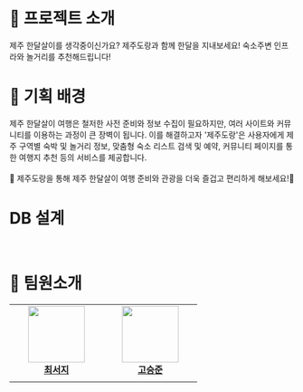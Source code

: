 # 💬 프로젝트 소개
제주 한달살이를 생각중이신가요? 제주도랑과 함께 한달을 지내보세요! 숙소주변 인프라와 놀거리를 추천해드립니다!
</br>

# 🎯 기획 배경
제주 한달살이 여행은 철저한 사전 준비와 정보 수집이 필요하지만, 여러 사이트와 커뮤니티를 이용하는 과정이 큰 장벽이 됩니다. 이를 해결하고자 '제주도랑'은 사용자에게 제주 구역별 숙박 및 놀거리 정보, 맞춤형 숙소 리스트 검색 및 예약, 커뮤니티 페이지를 통한 여행지 추천 등의 서비스를 제공합니다.
</br>
</br>
🍊 제주도랑을 통해 제주 한달살이 여행 준비와 관광을 더욱 즐겁고 편리하게 해보세요!🍊

# DB 설계

</br>

# 🙇 팀원소개

<table>
    <tr align="center">
        <td style="min-width: 150px;">
            <a href="https://github.com/choiseoji">
              <img src="https://github.com/choiseoji.png" width="100">
              <br />
              <b>최서지</b>
            </a>
        </td>
        <td style="min-width: 150px;">
            <a href="https://github.com/kokomong2">
              <img src="https://github.com/kokomong2.png" width="100">
              <br />
              <b>고승준</b>
            </a>
        </td>
    </tr>
      <tr align="center">
        <td>
